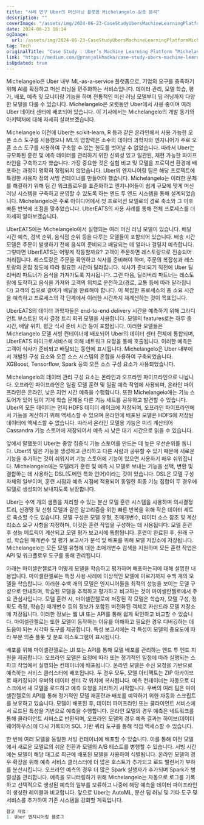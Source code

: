 ```yaml
---
title: "사례 연구 Uber의 머신러닝 플랫폼 Michelangelo 심층 분석"
description: ""
coverImage: "/assets/img/2024-06-23-CaseStudyUbersMachineLearningPlatformMichelangelo_0.png"
date: 2024-06-23 16:14
ogImage:
  url: /assets/img/2024-06-23-CaseStudyUbersMachineLearningPlatformMichelangelo_0.png
tag: Tech
originalTitle: "Case Study : Uber’s Machine Learning Platform “Michelangelo”"
link: "https://medium.com/@pranjalkhadka/case-study-ubers-machine-learning-platform-michelangelo-b650afa1fe01"
isUpdated: true
---
```


Michelangelo은 Uber 내부 ML-as-a-service 플랫폼으로, 기업의 요구를 충족하기 위해 AI를 확장하고 머신 러닝을 민주화하는 서비스입니다. 데이터 관리, 모델 학습, 평가, 배포, 예측 및 모니터링 기능을 하며 전통적인 머신 러닝 모델부터 딥 러닝까지 다양한 모델을 다룰 수 있습니다. Michelangelo은 오랫동안 Uber에서 사용 중이며 여러 Uber 데이터 센터에 배포되어 있습니다. 이 기사에서는 Michelangelo의 개발 동기와 아키텍처에 대해 자세히 살펴보겠습니다.

Michelangelo 이전에 Uber는 scikit-learn, R 등과 같은 온라인에서 사용 가능한 오픈 소스 도구를 사용했으나 ML의 영향력은 소수의 데이터 과학자와 엔지니어가 주로 오픈 소스 도구를 사용하여 구축할 수 있는 한도를 벗어날 수 없었습니다. 따라서 Uber는 규모화된 훈련 및 예측 데이터를 관리하기 위한 신뢰성 있고 일관된, 재현 가능한 파이프라인을 구축하고자 했습니다. 가장 중요한 것은 실험 비교 및 모델을 프로덕션 환경에 배포하는 과정이 명확히 정립되지 않았습니다. Uber의 엔지니어링 팀은 해당 프로젝트에 특정한 사용자 정의 서빙 컨테이너를 만들어야 했습니다. Michelangelo는 이러한 문제를 해결하기 위해 팀 간 워크플로우를 표준화하고 엔지니어들이 쉽게 규모에 맞게 머신 러닝 시스템을 구축하고 운영할 수 있도록 하는 엔드 투 엔드 시스템을 통해 설계되었습니다. Michelangelo은 주로 아이디어에서 첫 프로덕션 모델로의 경로 축소와 그 이후 빠른 반복에 초점을 맞추었습니다. UberEATS의 사용 사례를 통해 전체 프로세스를 더 자세히 알아보겠습니다.

UberEATS에는 Michelangelo에서 실행되는 여러 머신 러닝 모델이 있습니다. 배달 시간 예측, 검색 순위, 음식점 순위 등을 다루는 모델들이 포함되어 있습니다. 배송 시간 모델은 주문이 발생하기 전에 음식이 준비되고 배달되는 데 얼마나 걸릴지 예측합니다. 그렇다면 UberEATS는 어떻게 작동할까요? 고객이 주문하면 레스토랑으로 전송되어 처리됩니다. 레스토랑은 주문을 확인하고 식사를 준비해야 하며, 주문의 복잡성과 레스토랑의 혼잡 정도에 따라 필요한 시간이 달라집니다. 식사가 준비되기 직전에 Uber 딜리버리 파트너가 음식을 가져가도록 지시됩니다. 그런 다음, 딜리버리 파트너는 레스토랑에 도착하고 음식을 가져와 고객의 위치로 운전하고(경로, 교통 등에 따라 달라집니다) 고객의 집으로 걸어가 배달을 완료해야 합니다. 이 복잡한 프로세스의 총 소요 시간을 예측하고 프로세스의 각 단계에서 이러한 시간까지 재계산하는 것이 목표입니다.

UberEATS의 데이터 과학자들은 end-to-end delivery 시간을 예측하기 위해 그라디언트 부스트된 의사 결정 트리 회귀 모델을 사용합니다. 모델의 features로는 하루 중 시간, 배달 위치, 평균 식사 준비 시간 등이 포함됩니다. 이러한 모델들은 Michelangelo 모델 서빙 컨테이너에 배포되어 Uber의 데이터 센터 전체에 통합되며, UberEATS 마이크로서비스에 의해 네트워크 요청을 통해 호출됩니다. 이러한 예측은 고객이 식사가 준비되고 배달되는 동안에 표시됩니다. Michelangelo은 Uber 내부에서 개발된 구성 요소와 오픈 소스 시스템의 혼합을 사용하여 구축되었습니다. XGBoost, Tensorflow, Spark 등의 오픈 소스 구성 요소가 사용되었습니다.

<div class="content-ad"></div>

Michelangelo의 데이터 관리 구성 요소는 온라인과 오프라인 파이프라인으로 나뉩니다. 오프라인 파이프라인은 일괄 모델 훈련 및 일괄 예측 작업에 사용되며, 온라인 파이프라인은 온라인, 낮은 지연 시간 예측을 수행합니다. 또한 Michelangelo에는 기능 스토어가 있어 팀이 기계 학습 문제용 다른 기능 세트를 공유하고 발견할 수 있습니다. Uber의 모든 데이터는 먼저 HDFS 데이터 레이크에 저장되며, 오프라인 파이프라인에서 기능을 계산하기 위해 액세스할 수 있으며 온라인에 배포된 모델은 HDFS에 저장된 데이터에 액세스할 수 없습니다. 따라서 온라인 모델용 기능은 미리 계산되어 Cassandra 기능 스토어에 저장되어서 예측 시 낮은 대기 시간으로 읽을 수 있습니다.

앞에서 말했듯이 Uber는 중앙 집중식 기능 스토어를 만드는 데 높은 우선순위를 둡니다. Uber의 팀은 기능을 생성하고 관리하고 다른 사람과 공유할 수 있기 때문에 새로운 기능을 추가하는 것이 쉬워지며 기능 스토어에 기능이 있으면 사용하기 매우 쉬워집니다. Michelangelo에는 모델러가 훈련 및 예측 시 모델로 보내는 기능을 선택, 변환 및 결합하는 데 사용하는 DSL(도메인 특화 언어)이라는 것이 있습니다. DSL은 모델 구성 자체의 일부이며, 훈련 시점과 예측 시점에 적용되어 동일한 최종 기능 집합이 두 경우에 모델로 생성되어 보내지도록 보장합니다.

Uber는 수억 개의 샘플을 처리할 수 있는 분산 모델 훈련 시스템을 사용하며 의사결정 트리, 신경망 및 선형 모델과 같은 알고리즘을 위한 빠른 반복을 위해 작은 데이터 세트로 축소할 수도 있습니다. 모델 구성은 모델 유형, 초매개변수, 데이터 소스 참조 및 계산 리소스 요구 사항을 지정하며, 이것은 훈련 작업을 구성하는 데 사용됩니다. 모델 훈련 후 성능 메트릭이 계산되고 모델 평가 보고서에 통합됩니다. 훈련이 완료된 후, 원래 구성, 학습된 매개변수 및 평가 보고서가 분석 및 배포를 위해 모델 저장소에 저장됩니다. Michelangelo는 모든 모델 유형에 대한 초매개변수 검색을 지원하며 모든 훈련 작업은 API 및 워크플로우 도구를 통해 관리됩니다.

<div class="content-ad"></div>

아래는 마이셀란젤로가 어떻게 모델을 학습하고 평가하며 배포하는지에 대해 설명한 내용입니다. 마이셀란젤로는 특정 사용 사례에 이상적인 모델에 이르기까지 수백 개의 모델을 학습합니다. 이러한 수백 개의 모델은 엔지니어들을 최적의 성능을 보이는 모델 구성으로 안내하며, 학습된 모델을 추적하고 평가하고 비교하는 것이 마이셀란젤로에서 주요 관심사입니다. 모델 훈련 시, 마이셀란젤로에 저장된 각 모델은 학습자, 모델 구성, 정확도 측정, 학습된 매개변수 등의 정보가 포함된 버전화된 객체로 카산드라 모델 저장소에 저장됩니다. 이러한 정보는 웹 UI 또는 API를 통해 쉽게 확인하고 비교할 수 있습니다. 마이셀란젤로는 또한 모델이 동작하는 이유를 이해하고 필요한 경우 디버깅하는 데 도움이 되는 시각화 도구를 제공합니다. 특성 보고서에는 각 특성이 모델의 중요도에 따라 부분 의존 플롯 및 분포 히스토그램이 표시됩니다.

배포를 위해 마이셀란젤로는 UI 또는 API를 통해 모델 배포를 관리하는 엔드 투 엔드 지원을 제공합니다. 오프라인 모델은 요청에 따라 또는 정기적인 일정에 따라 실행되는 스파크 작업에서 실행되는 컨테이너에 배포됩니다. 온라인 모델은 수신 요청을 기반으로 예측하는 서비스 클러스터에 배포됩니다. 두 경우 모두, 모델 아티팩트는 ZIP 아카이브로 패키징되어 우버의 데이터 센터 각 위치에 복사됩니다. 예측 컨테이너는 자동으로 디스크에서 새 모델을 로드하고 예측 요청을 처리하기 시작합니다. 우버의 여러 팀은 마이셀란젤로의 API를 통해 정기적인 모델 재훈련과 배포를 예약하기 위한 자동화 스크립트를 보유하고 있습니다. 모델이 배포된 후, 데이터 파이프라인 또는 클라이언트 서비스에서 로드된 특성을 기반으로 예측을 수행합니다. 온라인 모델의 경우 예측은 네트워크를 통해 클라이언트 서비스로 반환되며, 오프라인 모델의 경우 예측 결과는 하이브(데이터 웨어하우스)에 다시 기록되어 SQL 기반 쿼리 도구를 통해 직접 액세스할 수 있습니다.

<div class="content-ad"></div>

한 번에 여러 모델을 동일한 서빙 컨테이너에 배포할 수 있습니다. 이를 통해 이전 모델에서 새로운 모델로의 쉬운 전환과 모델의 A/B 테스트를 병행할 수 있습니다. 서빙 시간에는 모델이 해당 태그로 최근에 배포된 모델을 사용하여 식별됩니다. 온라인 모델의 경우 확장을 위해 예측 서비스 클러스터에 더 많은 호스트가 추가되고 로드 밸런서가 부하를 분산시킵니다. 오프라인 예측의 경우 더 많은 Spark 실행자가 추가되며 Spark가 병렬성을 관리합니다. 예측을 모니터링하기 위해 Michelangelo는 자동으로 로그를 기록하고 선택적으로 생성된 예측의 일부를 보류하고 나중에 해당 예측을 데이터 파이프라인이 생성한 레이블과 비교합니다. 앞으로 Uber는 AutoML, 분산 딥 러닝 및 기타 도구 및 서비스를 추가하여 기존 시스템을 강화할 계획입니다.

```js
참고 자료:
1. Uber 엔지니어링 블로그
```
